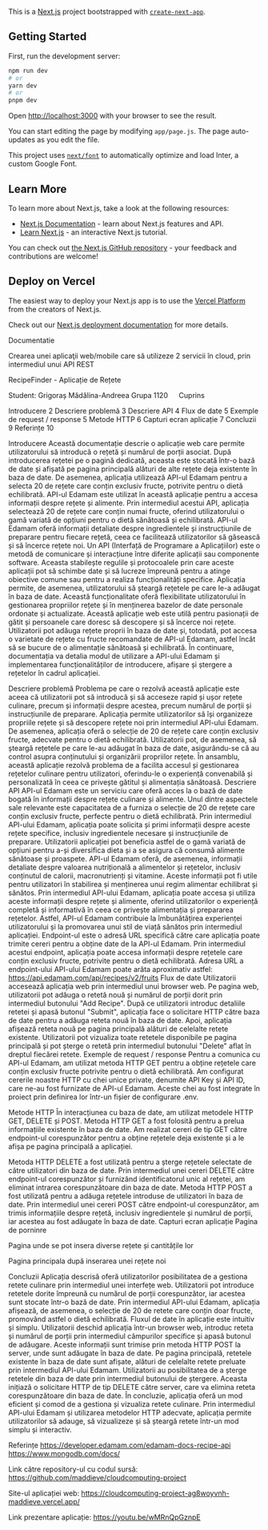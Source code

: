This is a [Next.js](https://nextjs.org/) project bootstrapped with [`create-next-app`](https://github.com/vercel/next.js/tree/canary/packages/create-next-app).

## Getting Started

First, run the development server:

```bash
npm run dev
# or
yarn dev
# or
pnpm dev
```

Open [http://localhost:3000](http://localhost:3000) with your browser to see the result.

You can start editing the page by modifying `app/page.js`. The page auto-updates as you edit the file.

This project uses [`next/font`](https://nextjs.org/docs/basic-features/font-optimization) to automatically optimize and load Inter, a custom Google Font.

## Learn More

To learn more about Next.js, take a look at the following resources:

- [Next.js Documentation](https://nextjs.org/docs) - learn about Next.js features and API.
- [Learn Next.js](https://nextjs.org/learn) - an interactive Next.js tutorial.

You can check out [the Next.js GitHub repository](https://github.com/vercel/next.js/) - your feedback and contributions are welcome!

## Deploy on Vercel

The easiest way to deploy your Next.js app is to use the [Vercel Platform](https://vercel.com/new?utm_medium=default-template&filter=next.js&utm_source=create-next-app&utm_campaign=create-next-app-readme) from the creators of Next.js.

Check out our [Next.js deployment documentation](https://nextjs.org/docs/deployment) for more details.

Documentatie


Crearea unei aplicaţii web/mobile care să utilizeze 2 servicii în cloud, prin intermediul unui API REST

RecipeFinder - Aplicație de Rețete 



Student:
Grigoraș Mădălina-Andreea
Grupa 1120
 
Cuprins

Introducere	2
Descriere problemă	3
Descriere API	4
Flux de date	5
Exemple de request / response	5
Metode HTTP	6
Capturi ecran aplicație	7
Concluzii	9
Referințe	10


Introducere
Această documentație descrie o aplicație web care permite utilizatorului să introducă o rețetă și numărul de porții asociat. După introducerea rețetei pe o pagină dedicată, aceasta este stocată într-o bază de date și afișată pe pagina principală alături de alte rețete deja existente în baza de date. De asemenea, aplicația utilizează API-ul Edamam pentru a selecta 20 de rețete care conțin exclusiv fructe, potrivite pentru o dietă echilibrată.
API-ul Edamam este utilizat în această aplicație pentru a accesa informații despre rețete și alimente. Prin intermediul acestui API, aplicația selectează 20 de rețete care conțin numai fructe, oferind utilizatorului o gamă variată de opțiuni pentru o dietă sănătoasă și echilibrată. API-ul Edamam oferă informații detaliate despre ingredientele și instrucțiunile de preparare pentru fiecare rețetă, ceea ce facilitează utilizatorilor să găsească și să încerce rețete noi.
Un API (Interfață de Programare a Aplicațiilor) este o metodă de comunicare și interacțiune între diferite aplicații sau componente software. Aceasta stabilește regulile și protocoalele prin care aceste aplicații pot să schimbe date și să lucreze împreună pentru a atinge obiective comune sau pentru a realiza funcționalități specifice.
Aplicația permite, de asemenea, utilizatorului să șteargă rețetele pe care le-a adăugat în baza de date. Această funcționalitate oferă flexibilitate utilizatorului în gestionarea propriilor rețete și în menținerea bazelor de date personale ordonate și actualizate.
Această aplicație web este utilă pentru pasionații de gătit și persoanele care doresc să descopere și să încerce noi rețete. Utilizatorii pot adăuga rețete proprii în baza de date și, totodată, pot accesa o varietate de rețete cu fructe recomandate de API-ul Edamam, astfel încât să se bucure de o alimentație sănătoasă și echilibrată.
În continuare, documentația va detalia modul de utilizare a API-ului Edamam și implementarea funcționalităților de introducere, afișare și ștergere a rețetelor în cadrul aplicației.

Descriere problemă
Problema pe care o rezolvă această aplicație este aceea că utilizatorii pot să introducă și să acceseze rapid și ușor rețete culinare, precum și informații despre acestea, precum numărul de porții și instrucțiunile de preparare. Aplicația permite utilizatorilor să își organizeze propriile rețete și să descopere rețete noi prin intermediul API-ului Edamam. De asemenea, aplicația oferă o selecție de 20 de rețete care conțin exclusiv fructe, adecvate pentru o dietă echilibrată. Utilizatorii pot, de asemenea, să șteargă rețetele pe care le-au adăugat în baza de date, asigurându-se că au control asupra conținutului și organizării propriilor rețete. 
În ansamblu, această aplicație rezolvă problema de a facilita accesul și gestionarea rețetelor culinare pentru utilizatori, oferindu-le o experiență convenabilă și personalizată în ceea ce privește gătitul și alimentația sănătoasă.
Descriere API
API-ul Edamam este un serviciu care oferă acces la o bază de date bogată în informații despre rețete culinare și alimente. Unul dintre aspectele sale relevante este capacitatea de a furniza o selecție de 20 de rețete care conțin exclusiv fructe, perfecte pentru o dietă echilibrată.
Prin intermediul API-ului Edamam, aplicația poate solicita și primi informații despre aceste rețete specifice, inclusiv ingredientele necesare și instrucțiunile de preparare. Utilizatorii aplicației pot beneficia astfel de o gamă variată de opțiuni pentru a-și diversifica dieta și a se asigura că consumă alimente sănătoase și proaspete.
API-ul Edamam oferă, de asemenea, informații detaliate despre valoarea nutrițională a alimentelor și rețetelor, inclusiv conținutul de calorii, macronutrienți și vitamine. Aceste informații pot fi utile pentru utilizatori în stabilirea și menținerea unui regim alimentar echilibrat și sănătos.
Prin intermediul API-ului Edamam, aplicația poate accesa și utiliza aceste informații despre rețete și alimente, oferind utilizatorilor o experiență completă și informativă în ceea ce privește alimentația și prepararea rețetelor. Astfel, API-ul Edamam contribuie la îmbunătățirea experienței utilizatorului și la promovarea unui stil de viață sănătos prin intermediul aplicației.
Endpoint-ul este o adresă URL specifică către care aplicația poate trimite cereri pentru a obține date de la API-ul Edamam. Prin intermediul acestui endpoint, aplicația poate accesa informații despre rețetele care conțin exclusiv fructe, potrivite pentru o dietă echilibrată.
Adresa URL a endpoint-ului API-ului Edamam poate arăta aproximativ astfel:
https://api.edamam.com/api/recipes/v2/fruits
Flux de date
Utilizatorii accesează aplicația web prin intermediul unui browser web. Pe pagina web, utilizatorii pot adăuga o retetă nouă și numărul de porții dorit prin intermediul butonului "Add Recipe". După ce utilizatorii introduc detaliile retetei și apasă butonul "Submit", aplicația face o solicitare HTTP către baza de date pentru a adăuga reteta nouă în baza de date. Apoi, aplicația afișează reteta nouă pe pagina principală alături de celelalte retete existente. Utilizatorii pot vizualiza toate retetele disponibile pe pagina principală și pot șterge o retetă prin intermediul butonului "Delete" aflat în dreptul fiecărei retete.
Exemple de request / response
Pentru a comunica cu API-ul Edamam, am utilizat metoda HTTP GET pentru a obține rețetele care conțin exclusiv fructe potrivite pentru o dietă echilibrată. Am configurat cererile noastre HTTP cu chei unice private, denumite API Key și API ID, care ne-au fost furnizate de API-ul Edamam. Aceste chei au fost integrate în proiect prin definirea lor într-un fișier de configurare .env. 
   
Metode HTTP
În interacțiunea cu baza de date, am utilizat metodele HTTP GET, DELETE și POST.
Metoda HTTP GET a fost folosită pentru a prelua informațiile existente în baza de date. Am realizat cereri de tip GET către endpoint-ul corespunzător pentru a obține rețetele deja existente și a le afișa pe pagina principală a aplicației.

Metoda HTTP DELETE a fost utilizată pentru a șterge rețetele selectate de către utilizatori din baza de date. Prin intermediul unei cereri DELETE către endpoint-ul corespunzător și furnizând identificatorul unic al rețetei, am eliminat intrarea corespunzătoare din baza de date.
Metoda HTTP POST a fost utilizată pentru a adăuga rețetele introduse de utilizatori în baza de date. Prin intermediul unei cereri POST către endpoint-ul corespunzător, am trimis informațiile despre rețetă, inclusiv ingredientele și numărul de porții, iar acestea au fost adăugate în baza de date.
Capturi ecran aplicație
Pagina de porninre
 
Pagina unde se pot insera diverse rețete și cantitățile lor
 

Pagina principala după inserarea unei rețete noi
 


Concluzii
Aplicația descrisă oferă utilizatorilor posibilitatea de a gestiona retete culinare prin intermediul unei interfețe web. Utilizatorii pot introduce retetele dorite împreună cu numărul de porții corespunzător, iar acestea sunt stocate într-o bază de date. Prin intermediul API-ului Edamam, aplicația afișează, de asemenea, o selecție de 20 de retete care conțin doar fructe, promovând astfel o dietă echilibrată.
Fluxul de date în aplicație este intuitiv și simplu. Utilizatorii deschid aplicația într-un browser web, introduc reteta și numărul de porții prin intermediul câmpurilor specifice și apasă butonul de adăugare. Aceste informații sunt trimise prin metoda HTTP POST la server, unde sunt adăugate în baza de date. Pe pagina principală, retetele existente în baza de date sunt afișate, alături de celelalte retete preluate prin intermediul API-ului Edamam.
Utilizatorii au posibilitatea de a șterge retetele din baza de date prin intermediul butonului de ștergere. Aceasta inițiază o solicitare HTTP de tip DELETE către server, care va elimina reteta corespunzătoare din baza de date.
În concluzie, aplicația oferă un mod eficient și comod de a gestiona și vizualiza retete culinare. Prin intermediul API-ului Edamam și utilizarea metodelor HTTP adecvate, aplicația permite utilizatorilor să adauge, să vizualizeze și să șteargă retete într-un mod simplu și interactiv.







Referințe
https://developer.edamam.com/edamam-docs-recipe-api
https://www.mongodb.com/docs/

Link către repository-ul cu codul sursă:
https://github.com/maddieve/cloudcomputing-project

Site-ul aplicației web:
https://cloudcomputing-project-ag8woyvnh-maddieve.vercel.app/

Link prezentare aplicație:
https://youtu.be/wMRnQpGznpE




